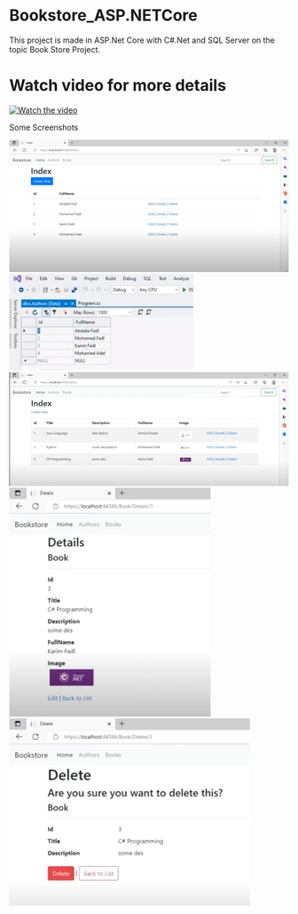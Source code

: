 # Bookstore_ASP.NETCore

This project is made in ASP.Net Core with C#.Net and SQL Server on the topic Book Store Project. 


# Watch video for more details
[![Watch the video](https://i9.ytimg.com/vi_webp/Js_S_Pcy950/mqdefault.webp?v=6334deff&sqp=CKjOh5oG&rs=AOn4CLDEZtrZ4bWE-pfUe-juaXTMTww4Hw)](https://www.youtube.com/watch?v=Js_S_Pcy950)








Some Screenshots

![](Images/authors%20list.jpg)
![](Images/database.jpg)
![](Images/books%20list.jpg)
![](Images/book%20details.jpg)
![](Images/book%20delete.jpg)






